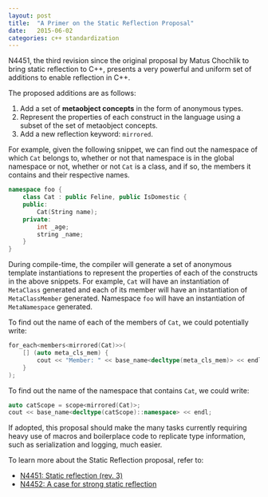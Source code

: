 ```yaml
---
layout: post
title:  "A Primer on the Static Reflection Proposal"
date:   2015-06-02
categories: c++ standardization
---
```


N4451, the third revision since the original proposal by Matus Chochlik to
bring static reflection to C++, presents a very powerful and uniform set of
additions to enable reflection in C++.

The proposed additions are as follows:

1. Add a set of **metaobject concepts** in the form of anonymous types.
2. Represent the properties of each construct in the language using a
   subset of the set of metaobject concepts.
3. Add a new reflection keyword: `mirrored`.

For example, given the following snippet, we can find out the namespace
of which `Cat` belongs to, whether or not that namespace is in the global
namespace or not, whether or not `Cat` is a class, and if so, the members
it contains and their respective names.

```cpp
namespace foo {
    class Cat : public Feline, public IsDomestic {
    public:
        Cat(String name);
    private:
        int _age;
        string _name;
    }
}
```

During compile-time, the compiler will generate a set of anonymous template
instantiations to represent the properties of each of the constructs in the
above snippets. For example, `Cat` will have an instantiation of
`MetaClass` generated and each of its member will have an instantiation
of `MetaClassMember` generated. Namespace `foo` will have an instantiation
of `MetaNamespace` generated.

To find out the name of each of the members of `Cat`, we could potentially
write:

```cpp
for_each<members<mirrored(Cat)>>(
    [] (auto meta_cls_mem) {
        cout << "Member: " << base_name<decltype(meta_cls_mem)> << endl;
    }
);
```

To find out the name of the namespace that contains `Cat`, we could write:

```cpp
auto catScope = scope<mirrored(Cat)>;
cout << base_name<decltype(catScope)::namespace> << endl;
```

If adopted, this proposal should make the many tasks currently requiring
heavy use of macros and boilerplace code to replicate type information,
such as serialization and logging, much easier.

To learn more about the Static Reflection proposal, refer to:

* [N4451: Static reflection (rev. 3)][N4451]
* [N4452: A case for strong static reflection][N4452]

[N4451]: http://www.open-std.org/jtc1/sc22/wg21/docs/papers/2015/n4451.pdf
[N4452]: http://www.open-std.org/jtc1/sc22/wg21/docs/papers/2015/n4452.pdf
